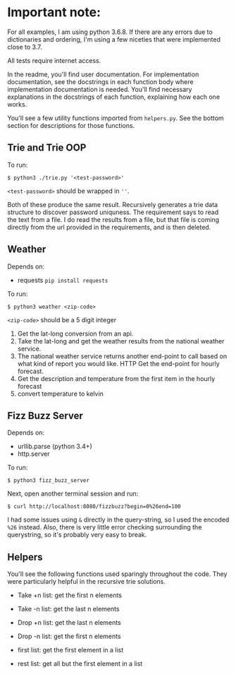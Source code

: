 # Important note:

For all examples, I am using python 3.6.8. If there are any errors due to dictionaries and ordering, I'm using a few niceties that were implemented close to 3.7. 

All tests require internet access.

In the readme, you'll find user documentation. For implementation documentation, see the docstrings in each function body where implementation documentation is needed. You'll find necessary explanations in the docstrings of each function, explaining how each one works. 

You'll see a few utility functions imported from `helpers.py`. See the bottom section for descriptions for those functions.


## Trie and Trie OOP
To run: 
```
$ python3 ./trie.py '<test-password>'
```
`<test-password>` should be wrapped in `''`.

Both of these produce the same result. Recursively generates a trie data structure to discover password uniquness. The requirement says to read the text from a file. I do read the results from a file, but that file is coming directly from the url provided in the requirements, and is then deleted.

## Weather
Depends on:
- requests `pip install requests`

To run:
```
$ python3 weather <zip-code>
```
`<zip-code>` should be a 5 digit integer

1. Get the lat-long conversion from an api. 
2. Take the lat-long and get the weather results from the national weather service. 
3. The national weather service returns another end-point to call based on what kind of report you would like. HTTP Get the end-point for hourly forecast.
4. Get the description and temperature from the first item in the hourly forecast
5. convert temperature to kelvin


## Fizz Buzz Server

Depends on:
- urllib.parse (python 3.4+)
- http.server

To run:
```
$ python3 fizz_buzz_server
```

Next, open another terminal session and run:
```
$ curl http://localhost:8080/fizzbuzz?begin=0%26end=100
```

I had some issues using `&` directly in the query-string, so I used the encoded `%26` instead. Also, there is very little error checking surrounding the querystring, so it's probably very easy to break. 

## Helpers
You'll see the following functions used sparingly throughout the code. They were particularly helpful in the recursive trie solutions. 
- Take +n list: get the first n elements
- Take -n list: get the last n elements

- Drop +n list: get the last n elements
- Drop -n list: get the first n elements

- first   list: get the first element in a list
- rest    list: get all but the first element in a list